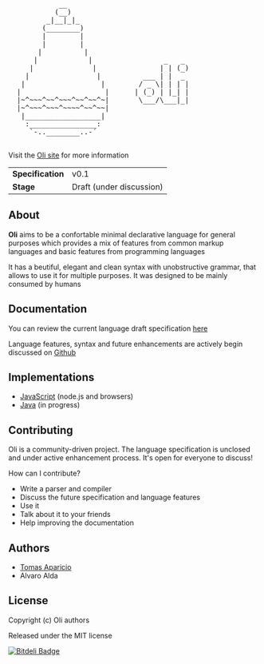 <pre>
            __
           (__)
         _|__|_|_
        (________)  
        |        |
        |        |
       |          |
      |            |                 _   _
     |              |               | | (_)
    |                |          ___ | |  _
   |                  |        / _ \| | | |
  |                    |      | (_) | |_| |
  |~^~~~^~~^~~~^~~^~~^~|       \___/\___|_|
  |~^~~~^~~~^~~~~^~~^~~|  
   |__________________|
    :________________:
     `-..________..-´

</pre>

Visit the [Oli site][oli-site] for more information

<table>
<tr> 
  <td><b>Specification</b></td><td>v0.1</td>
</tr>
<tr>
  <td><b>Stage</b></td><td>Draft (under discussion)</td>
</tr>
</table>

## About

**Oli** aims to be a confortable minimal declarative language for general purposes which provides a mix of features 
from common markup languages and basic features from programming languages

It has a beutiful, elegant and clean syntax with unobstructive grammar, that allows to use it for multiple purposes. 
It was designed to be mainly consumed by humans

## Documentation

You can review the current language draft specification [here][oli-docs]

Language features, syntax and future enhancements are actively begin discussed on [Github][oli-discussion]

## Implementations

- [JavaScript][implementation-javascript] (node.js and browsers)
- [Java][implementation-java] (in progress)

## Contributing

Oli is a community-driven project.
The language specification is unclosed and under active enhancement process. 
It's open for everyone to discuss!

How can I contribute?

- Write a parser and compiler
- Discuss the future specification and language features
- Use it
- Talk about it to your friends
- Help improving the documentation

## Authors

- [Tomas Aparicio](https://github.com/h2non)
- Alvaro Alda

## License

Copyright (c) Oli authors

Released under the MIT license


[![Bitdeli Badge](https://d2weczhvl823v0.cloudfront.net/h2non/oli/trend.png)](https://bitdeli.com/free "Bitdeli Badge")

[oli-site]: http://oli-lang.org
[oli-docs]: http://docs.oli-lang.org
[oli-discussion]: https://github.com/oli-lang/oli/issues?labels=discussion&page=1&state=open
[wikipedia-markup]: http://en.wikipedia.org/wiki/Lightweight_markup_language

[implementation-javascript]: https://github.com/oli-lang/oli-js
[implementation-java]: https://github.com/oli-lang/oli-java
